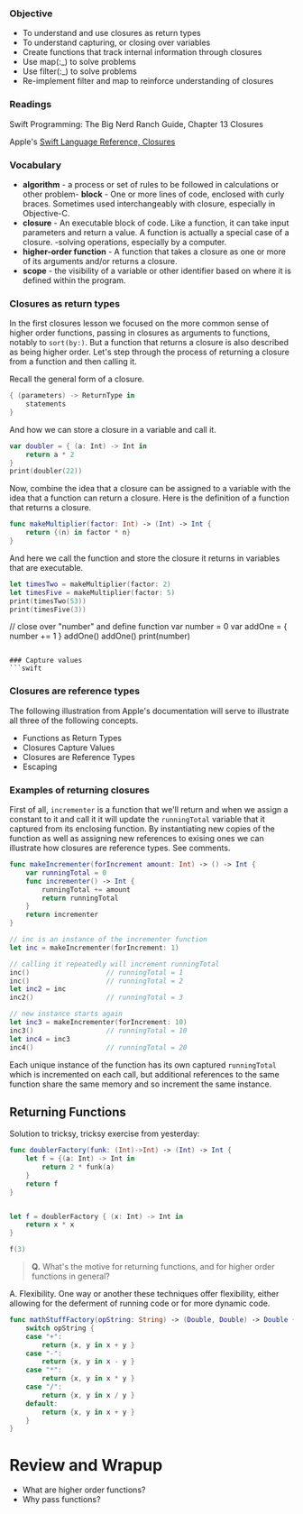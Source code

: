 ### Objective

* To understand and use closures as return types
* To understand capturing, or closing over variables
* Create functions that track internal information through closures
* Use map(:_) to solve problems
* Use filter(:_) to solve problems
* Re-implement filter and map to reinforce understanding of closures


### Readings
Swift Programming: The Big Nerd Ranch Guide, Chapter 13 Closures

Apple's [Swift Language Reference, Closures](https://developer.apple.com/library/ios/documentation/Swift/Conceptual/Swift_Programming_Language/Closures.html#//apple_ref/doc/uid/TP40014097-CH11-ID94)

### Vocabulary
- **algorithm** - a process or set of rules to be followed in calculations or other problem- **block** - One or more lines of code, enclosed with curly braces. Sometimes used interchangeably with closure, especially in Objective-C.
- **closure** - An executable block of code. Like a function, it can take input parameters and return a value. A function is actually a special case of a closure.
-solving operations, especially by a computer.
- **higher-order function** - A function that takes a closure as one or more of its arguments and/or returns a closure. 
- **scope** - the visibility of a variable or other identifier based on where it is defined within the program.


### Closures as return types

In the first closures lesson we focused on the more common sense of higher order functions, passing in closures as arguments to functions, notably to `sort(by:)`. But a function that returns a closure is also described as being higher order. Let's step through the process of returning a closure from a function and then calling it.

Recall the general form of a closure.

```swift
{ (parameters) -> ReturnType in
    statements
}
```

And how we can store a closure in a variable and call it.

```swift
var doubler = { (a: Int) -> Int in
    return a * 2
}
print(doubler(22))
```

Now, combine the idea that a closure can be assigned to a variable with the idea that a function can return a closure. Here is the definition of a function that returns a closure.

```swift
func makeMultiplier(factor: Int) -> (Int) -> Int {
    return {(n) in factor * n}
}
```

And here we call the function and store the closure it returns in variables that are executable.

```swift
let timesTwo = makeMultiplier(factor: 2)
let timesFive = makeMultiplier(factor: 5)
print(timesTwo(53))
print(timesFive(3))
``` 

// close over "number" and define function
var number = 0
var addOne = {
    number += 1
}
addOne()
addOne()
print(number)
```

### Capture values
```swift

```

### Closures are reference types

The following illustration from Apple's documentation will serve to illustrate all
three of the following concepts.

* Functions as Return Types
* Closures Capture Values
* Closures are Reference Types
* Escaping


### Examples of returning closures

First of all, `incrementer` is a function that we'll return and when we assign
a constant to it and call it it will update the  `runningTotal` variable
that it captured from its enclosing function. By instantiating new copies of the function
as well as assigning new references to exising ones we can illustrate how closures
are reference types. See comments.

```swift
func makeIncrementer(forIncrement amount: Int) -> () -> Int {
    var runningTotal = 0
    func incrementer() -> Int {
        runningTotal += amount
        return runningTotal
    }
    return incrementer
}

// inc is an instance of the incrementer function
let inc = makeIncrementer(forIncrement: 1)

// calling it repeatedly will increment runningTotal
inc()                   // runningTotal = 1
inc()                   // runningTotal = 2
let inc2 = inc
inc2()                  // runningTotal = 3

// new instance starts again
let inc3 = makeIncrementer(forIncrement: 10)
inc3()                  // runningTotal = 10
let inc4 = inc3
inc4()                  // runningTotal = 20
```

Each unique instance of the function has its own captured ```runningTotal``` which
is incremented on each call, but additional references to the same function share
the same memory and so increment the same instance. 

## Returning Functions

Solution to tricksy, tricksy exercise from yesterday:

```swift
func doublerFactory(funk: (Int)->Int) -> (Int) -> Int {
    let f = {(a: Int) -> Int in
        return 2 * funk(a)
    }
    return f
}


let f = doublerFactory { (x: Int) -> Int in
    return x * x
}

f(3)
```

> **Q.** What's the motive for returning functions, and for higher order functions in general?

A. Flexibility. One way or another these techniques offer flexibility, either allowing for the
deferment of running code or for more dynamic code. 

```swift
func mathStuffFactory(opString: String) -> (Double, Double) -> Double {
    switch opString {
    case "+":
        return {x, y in x + y }
    case "-":
        return {x, y in x - y }
    case "*":
        return {x, y in x * y }
    case "/":
        return {x, y in x / y }
    default:
        return {x, y in x + y }
    }
}
```

# Review and Wrapup

* What are higher order functions?
* Why pass functions?
